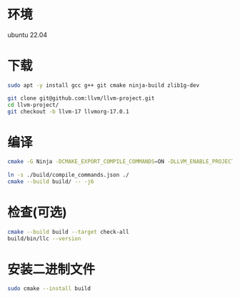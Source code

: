 # 环境
ubuntu 22.04

# 下载
```bash
sudo apt -y install gcc g++ git cmake ninja-build zlib1g-dev

git clone git@github.com:llvm/llvm-project.git
cd llvm-project/
git checkout -b llvm-17 llvmorg-17.0.1
```

# 编译
```bash
cmake -G Ninja -DCMAKE_EXPORT_COMPILE_COMMANDS=ON -DLLVM_ENABLE_PROJECTS="clang;lld;compiler-rt" -DCMAKE_BUILD_TYPE=Release -S llvm -B ./build 
      
ln -s ./build/compile_commands.json ./
cmake --build build/ -- -j6
```

# 检查(可选)
```bash
cmake --build build --target check-all 
build/bin/llc --version
```

# 安装二进制文件
```bash
sudo cmake --install build
```
